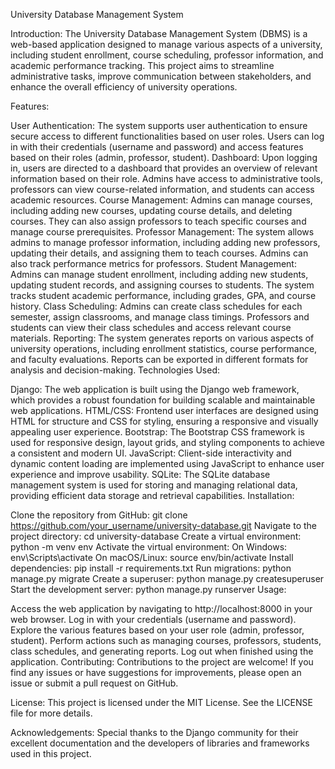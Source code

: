 
University Database Management System

Introduction:
The University Database Management System (DBMS) is a web-based application designed to manage various aspects of a university, including student enrollment, course scheduling, professor information, and academic performance tracking. This project aims to streamline administrative tasks, improve communication between stakeholders, and enhance the overall efficiency of university operations.

Features:

User Authentication: The system supports user authentication to ensure secure access to different functionalities based on user roles. Users can log in with their credentials (username and password) and access features based on their roles (admin, professor, student).
Dashboard: Upon logging in, users are directed to a dashboard that provides an overview of relevant information based on their role. Admins have access to administrative tools, professors can view course-related information, and students can access academic resources.
Course Management: Admins can manage courses, including adding new courses, updating course details, and deleting courses. They can also assign professors to teach specific courses and manage course prerequisites.
Professor Management: The system allows admins to manage professor information, including adding new professors, updating their details, and assigning them to teach courses. Admins can also track performance metrics for professors.
Student Management: Admins can manage student enrollment, including adding new students, updating student records, and assigning courses to students. The system tracks student academic performance, including grades, GPA, and course history.
Class Scheduling: Admins can create class schedules for each semester, assign classrooms, and manage class timings. Professors and students can view their class schedules and access relevant course materials.
Reporting: The system generates reports on various aspects of university operations, including enrollment statistics, course performance, and faculty evaluations. Reports can be exported in different formats for analysis and decision-making.
Technologies Used:

Django: The web application is built using the Django web framework, which provides a robust foundation for building scalable and maintainable web applications.
HTML/CSS: Frontend user interfaces are designed using HTML for structure and CSS for styling, ensuring a responsive and visually appealing user experience.
Bootstrap: The Bootstrap CSS framework is used for responsive design, layout grids, and styling components to achieve a consistent and modern UI.
JavaScript: Client-side interactivity and dynamic content loading are implemented using JavaScript to enhance user experience and improve usability.
SQLite: The SQLite database management system is used for storing and managing relational data, providing efficient data storage and retrieval capabilities.
Installation:

Clone the repository from GitHub: git clone https://github.com/your_username/university-database.git
Navigate to the project directory: cd university-database
Create a virtual environment: python -m venv env
Activate the virtual environment:
On Windows: env\Scripts\activate
On macOS/Linux: source env/bin/activate
Install dependencies: pip install -r requirements.txt
Run migrations: python manage.py migrate
Create a superuser: python manage.py createsuperuser
Start the development server: python manage.py runserver
Usage:

Access the web application by navigating to http://localhost:8000 in your web browser.
Log in with your credentials (username and password).
Explore the various features based on your user role (admin, professor, student).
Perform actions such as managing courses, professors, students, class schedules, and generating reports.
Log out when finished using the application.
Contributing:
Contributions to the project are welcome! If you find any issues or have suggestions for improvements, please open an issue or submit a pull request on GitHub.

License:
This project is licensed under the MIT License. See the LICENSE file for more details.

Acknowledgements:
Special thanks to the Django community for their excellent documentation and the developers of libraries and frameworks used in this project.



